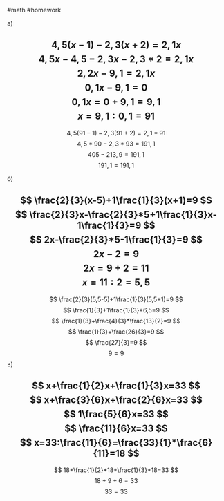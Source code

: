 #math #homework 

a)

$$
4,5(x-1)-2,3(x+2)=2,1x
$$
$$
4,5x-4,5-2,3x-2,3*2=2,1x
$$
$$
2,2x-9,1=2,1x
$$
$$
0,1x-9,1=0
$$
$$
0,1x=0+9,1=9,1
$$
$$
x=9,1:0,1=91
$$
---
$$
4,5(91-1)-2,3(91+2)=2,1*91
$$
$$
4,5*90-2,3*93=191,1
$$
$$
405-213,9=191,1
$$
$$
191,1=191,1
$$

б)

$$
\frac{2}{3}(x-5)+1\frac{1}{3}(x+1)=9
$$
$$
\frac{2}{3}x-\frac{2}{3}*5+1\frac{1}{3}x-1\frac{1}{3}=9
$$
$$
2x-\frac{2}{3}*5-1\frac{1}{3}=9
$$
$$
2x-2=9
$$
$$
2x=9+2=11
$$$$
x=11:2=5,5
$$
---
$$
\frac{2}{3}(5,5-5)+1\frac{1}{3}(5,5+1)=9
$$
$$
\frac{1}{3}+1\frac{1}{3}*6,5=9
$$
$$
\frac{1}{3}+\frac{4}{3}*\frac{13}{2}=9
$$
$$
\frac{1}{3}+\frac{26}{3}=9
$$
$$
\frac{27}{3}=9
$$$$
9=9
$$
в)

$$
x+\frac{1}{2}x+\frac{1}{3}x=33
$$
$$
x+\frac{3}{6}x+\frac{2}{6}x=33
$$
$$
1\frac{5}{6}x=33
$$
$$
\frac{11}{6}x=33
$$
$$
x=33:\frac{11}{6}=\frac{33}{1}*\frac{6}{11}=18
$$
---
$$
18+\frac{1}{2}*18+\frac{1}{3}*18=33
$$
$$
18+9+6=33
$$
$$
33=33
$$
